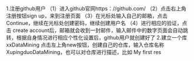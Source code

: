 1.注册github用户
（1）进入github官网https：//github.com/
（2）点击右上角注册按钮sign up，来到注册页面
（3）在光标处输入自己的邮箱，点击Continue，继续在光标处创建密码，继续创建用户名
（4）进行相应的验证，点击 create account后，邮箱就会收到一封邮件，输入邮件中的数字页面会自动跳转，根据自身情况进行相应个性化设置后，github用户就创建好了
2.建立一个库xxDataMining
点击左上角new按钮，创建自己的仓库，输入仓库名称XupingduoDataMining，也可以对仓库进行描述，比如 My first res
